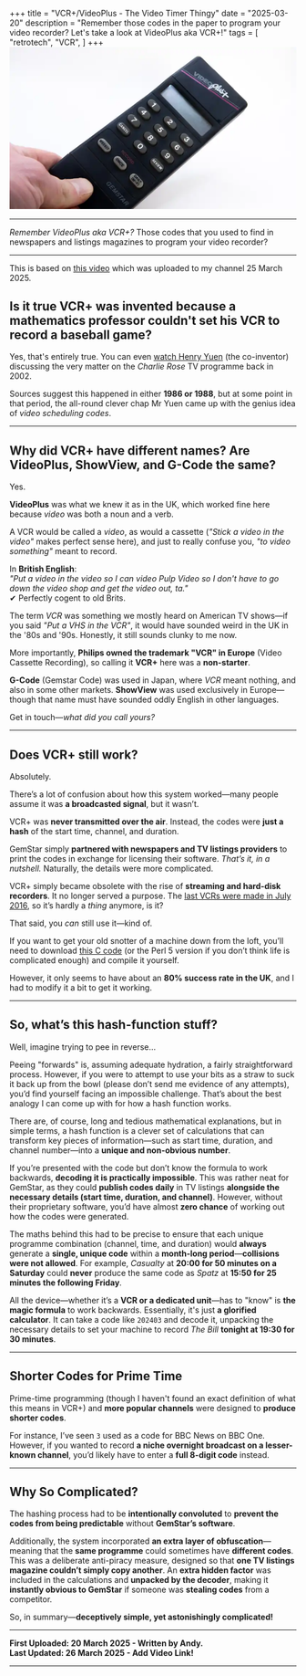 +++
title = "VCR+/VideoPlus - The Video Timer Thingy"
date = "2025-03-20"
description = "Remember those codes in the paper to program your video recorder? Let's take a look at VideoPlus aka VCR+!"
tags = [
    "retrotech",
    "VCR",
]
+++
![Photograph of a Gemstar VCR+ programming remote control](/images/Gemstar-videoplus-vcrplus-remote.webp)
***

*Remember VideoPlus aka VCR+?* Those codes that you used to find in newspapers and listings magazines to program your video recorder?

---

This is based on [this video](https://youtu.be/EFdd7yDs7hQ?si=iKGft62lfqv9EQZW) which was uploaded to my channel 25 March 2025.


## Is it true VCR+ was invented because a mathematics professor couldn't set his VCR to record a baseball game?

Yes, that's entirely true. You can even [watch Henry Yuen](https://charlierose.com/videos/25649) (the co-inventor) discussing the very matter on the *Charlie Rose* TV programme back in 2002.  

Sources suggest this happened in either **1986 or 1988**, but at some point in that period, the all-round clever chap Mr Yuen came up with the genius idea of *video scheduling codes*.  

---

## Why did VCR+ have different names? Are VideoPlus, ShowView, and G-Code the same?

Yes.  

**VideoPlus** was what we knew it as in the UK, which worked fine here because *video* was both a noun and a verb.  

A VCR would be called a *video*, as would a cassette (*"Stick a video in the video"* makes perfect sense here), and just to really confuse you, *"to video something"* meant to record.  

In **British English**:  
*"Put a video in the video so I can video *Pulp Video* so I don't have to go down the video shop and get the video out, ta."*  
✔ Perfectly cogent to old Brits.  

The term *VCR* was something we mostly heard on American TV shows—if you said *"Put a VHS in the VCR"*, it would have sounded weird in the UK in the '80s and '90s. Honestly, it still sounds clunky to me now.  

More importantly, **Philips owned the trademark "VCR" in Europe** (Video Cassette Recording), so calling it **VCR+** here was a **non-starter**.  

**G-Code** (Gemstar Code) was used in Japan, where *VCR* meant nothing, and also in some other markets. **ShowView** was used exclusively in Europe—though that name must have sounded oddly English in other languages.  

Get in touch—*what did you call yours?*  

---

## Does VCR+ still work?

Absolutely.  

There’s a lot of confusion about how this system worked—many people assume it was **a broadcasted signal**, but it wasn’t.  

VCR+ was **never transmitted over the air**. Instead, the codes were **just a hash** of the start time, channel, and duration.  

GemStar simply **partnered with newspapers and TV listings providers** to print the codes in exchange for licensing their software. *That’s it, in a nutshell.* Naturally, the details were more complicated.  

VCR+ simply became obsolete with the rise of **streaming and hard-disk recorders**. It no longer served a purpose. The [last VCRs were made in July 2016](https://www.bbc.co.uk/news/technology-36857370), so it’s hardly a *thing* anymore, is it?  

That said, you *can* still use it—kind of.  

If you want to get your old snotter of a machine down from the loft, you’ll need to download [this C code](https://www.cs.cmu.edu/~dst/VCRPlus+/) (or the Perl 5 version if you don’t think life is complicated enough) and compile it yourself.  

However, it only seems to have about an **80% success rate in the UK**, and I had to modify it a bit to get it working.  

---

## So, what’s this hash-function stuff?

Well, imagine trying to pee in reverse…  

Peeing "forwards" is, assuming adequate hydration, a fairly straightforward process. However, if you were to attempt to use your bits as a straw to suck it back up from the bowl (please don’t send me evidence of any attempts), you’d find yourself facing an impossible challenge. That’s about the best analogy I can come up with for how a hash function works.  

There are, of course, long and tedious mathematical explanations, but in simple terms, a hash function is a clever set of calculations that can transform key pieces of information—such as start time, duration, and channel number—into a **unique and non-obvious number**.  

If you’re presented with the code but don’t know the formula to work backwards, **decoding it is practically impossible**. This was rather neat for GemStar, as they could **publish codes daily** in TV listings **alongside the necessary details (start time, duration, and channel)**. However, without their proprietary software, you’d have almost **zero chance** of working out how the codes were generated.  

The maths behind this had to be precise to ensure that each unique programme combination (channel, time, and duration) would **always** generate a **single, unique code** within a **month-long period**—**collisions were not allowed**. For example, *Casualty* at **20:00 for 50 minutes on a Saturday** could **never** produce the same code as *Spatz* at **15:50 for 25 minutes the following Friday**.  

All the device—whether it’s a **VCR or a dedicated unit**—has to "know" is **the magic formula** to work backwards. Essentially, it's just **a glorified calculator**. It can take a code like `202403` and decode it, unpacking the necessary details to set your machine to record *The Bill* **tonight at 19:30 for 30 minutes**.  

---

## Shorter Codes for Prime Time  

Prime-time programming (though I haven't found an exact definition of what this means in VCR+) and **more popular channels** were designed to **produce shorter codes**.  

For instance, I’ve seen `3` used as a code for BBC News on BBC One. However, if you wanted to record **a niche overnight broadcast on a lesser-known channel**, you’d likely have to enter a **full 8-digit code** instead.  

---

## Why So Complicated?  

The hashing process had to be **intentionally convoluted** to **prevent the codes from being predictable** without **GemStar’s software**.  

Additionally, the system incorporated **an extra layer of obfuscation**—meaning that the **same programme** could sometimes have **different codes**. This was a deliberate anti-piracy measure, designed so that **one TV listings magazine couldn’t simply copy another**. An **extra hidden factor** was included in the calculations and **unpacked by the decoder**, making it **instantly obvious to GemStar** if someone was **stealing codes** from a competitor.  

So, in summary—**deceptively simple, yet astonishingly complicated!**  

---

**First Uploaded: 20 March 2025 - Written by Andy.**  
**Last Updated: 26 March 2025 - Add Video Link!**

---
